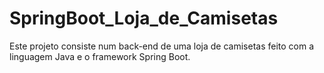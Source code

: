 # SpringBoot_Loja_de_Camisetas
Este projeto consiste num back-end de uma loja de camisetas feito com a linguagem Java e o framework Spring Boot.
